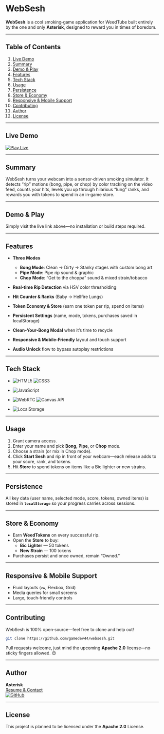 # WebSesh

**WebSesh** is a cool smoking‑game application for WeedTube built entirely by the one and only **Asterisk**, designed to reward you in times of boredom.

---

## Table of Contents

1. [Live Demo](#live-demo)  
2. [Summary](#summary)  
3. [Demo & Play](#demo--play)  
4. [Features](#features)  
5. [Tech Stack](#tech-stack)  
6. [Usage](#usage)  
7. [Persistence](#persistence)  
8. [Store & Economy](#store--economy)  
9. [Responsive & Mobile Support](#responsive--mobile-support)  
10. [Contributing](#contributing)  
11. [Author](#author)  
12. [License](#license)  

---

## Live Demo

<a href="https://gamedev44.github.io/websesh" target="_blank" rel="noopener noreferrer">
  <img src="https://img.shields.io/badge/►%20Play%20Live-WebSesh.io-blue?style=for-the-badge" alt="Play Live">
</a>

---

## Summary

WebSesh turns your webcam into a sensor‑driven smoking simulator. It detects “rip” motions (bong, pipe, or chop) by color tracking on the video feed, counts your hits, levels you up through hilarious “lung” ranks, and rewards you with tokens to spend in an in‑game store.

---

## Demo & Play

Simply visit the live link above—no installation or build steps required.

---

## Features

- **Three Modes**  
  - **Bong Mode**: Clean → Dirty → Stanky stages with custom bong art  
  - **Pipe Mode**: Pipe rip sound & graphic  
  - **Chop Mode**: “Get to the choppa” sound & mixed strain/tobacco  

- **Real‑time Rip Detection** via HSV color thresholding  
- **Hit Counter & Ranks** (Baby → Hellfire Lungs)  
- **Token Economy & Store** (earn one token per rip, spend on items)  
- **Persistent Settings** (name, mode, tokens, purchases saved in localStorage)  
- **Clean‑Your‑Bong Modal** when it’s time to recycle  
- **Responsive & Mobile‑Friendly** layout and touch support  
- **Audio Unlock** flow to bypass autoplay restrictions  

---

## Tech Stack

- ![HTML5](https://img.shields.io/badge/HTML5-E34F26?style=flat&logo=html5&logoColor=white) ![CSS3](https://img.shields.io/badge/CSS3-1572B6?style=flat&logo=css3&logoColor=white)  
  
- ![JavaScript](https://img.shields.io/badge/JavaScript-F7DF1E?style=flat&logo=javascript&logoColor=black)  
   
- ![WebRTC](https://img.shields.io/badge/WebRTC-4D148C?style=flat&logo=webrtc&logoColor=white) ![Canvas API](https://img.shields.io/badge/Canvas_API-777777?style=flat)  
   
- ![LocalStorage](https://img.shields.io/badge/LocalStorage-FFD600?style=flat)  
   

---

## Usage

1. Grant camera access.  
2. Enter your name and pick **Bong**, **Pipe**, or **Chop** mode.  
3. Choose a strain (or mix in Chop mode).  
4. Click **Start Sesh** and rip in front of your webcam—each release adds to your score, rank, and tokens.  
5. Hit **Store** to spend tokens on items like a Bic lighter or new strains.

---

## Persistence

All key data (user name, selected mode, score, tokens, owned items) is stored in **`localStorage`** so your progress carries across sessions.

---

## Store & Economy

- Earn **WeedTokens** on every successful rip.  
- Open the **Store** to buy:
  - **Bic Lighter** — 50 tokens  
  - **New Strain** — 100 tokens  
- Purchases persist and once owned, remain “Owned.”

---

## Responsive & Mobile Support

- Fluid layouts (`vw`, Flexbox, Grid)  
- Media queries for small screens  
- Large, touch‑friendly controls  

---

## Contributing

WebSesh is 100% open‑source—feel free to clone and help out!  
```bash
git clone https://github.com/gamedev44/websesh.git
```  
Pull requests welcome, just mind the upcoming **Apache 2.0** license—no sticky fingers allowed. 😉

---

## Author

**Asterisk**  
[Resume & Contact](https://gist.github.com/gamedev44/04c21006def2d0ffe54ecc1b57aca2cd)  
[![GitHub](https://img.shields.io/badge/GitHub-@gamedev44-181717?logo=github)](https://github.com/gamedev44)

---

## License

This project is planned to be licensed under the **Apache 2.0** License.  
```

